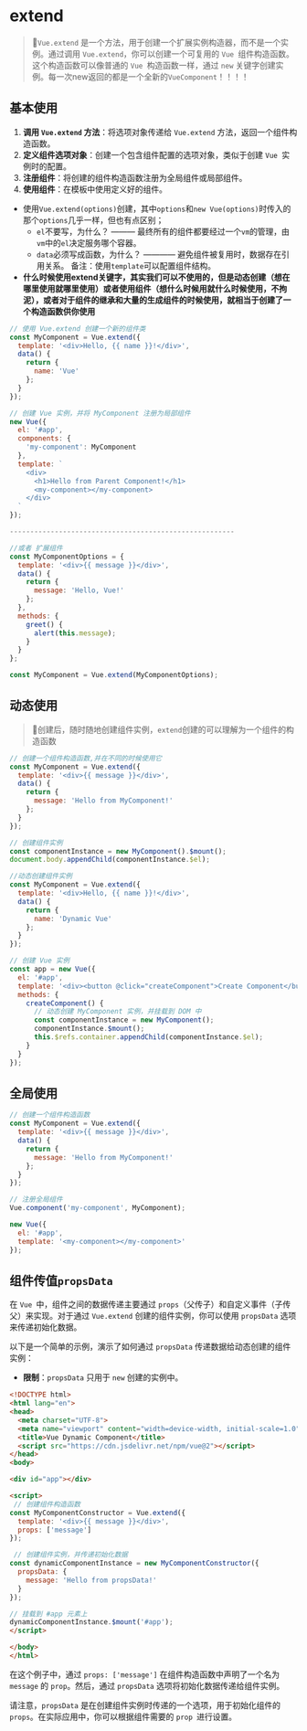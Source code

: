 # extend

<!-- ## 目录

- [extend](#extend)
  - [目录](#目录)
  - [基本使用](#基本使用)
  - [动态使用](#动态使用)
  - [全局使用](#全局使用)
  - [组件传值`propsData` ](#组件传值propsdata-) -->

> 📌`Vue.extend` 是一个方法，用于创建一个扩展实例构造器，而不是一个实例。通过调用 `Vue.extend`，你可以创建一个可复用的 `Vue `组件构造函数。这个构造函数可以像普通的 `Vue `构造函数一样，通过 `new` 关键字创建实例。每一次new返回的都是一个全新的`VueComponent`！！！！

## 基本使用

1. **调用 ****`Vue.extend`**** 方法**：将选项对象传递给 `Vue.extend` 方法，返回一个组件构造函数。
2. **定义组件选项对象**：创建一个包含组件配置的选项对象，类似于创建 `Vue `实例时的配置。
3. **注册组件**：将创建的组件构造函数注册为全局组件或局部组件。
4. **使用组件**：在模板中使用定义好的组件。

- 使用`Vue.extend(options)`创建，其中`options`和`new Vue(options)`时传入的那个`options`几乎一样，但也有点区别；
  - &#x20;`el`不要写，为什么？ ——— 最终所有的组件都要经过一个`vm`的管理，由`vm`中的`el`决定服务哪个容器。&#x20;
  - `data`必须写成函数，为什么？ ———— 避免组件被复用时，数据存在引用关系。 备注：使用`template`可以配置组件结构。
- **什么时候使用extend关键字，其实我们可以不使用的，但是动态创建（想在哪里使用就哪里使用）或者使用组件（****想什么时候用就什么时候使用，不拘泥****），或者对于组件的继承和大量的生成组件的时候使用，就相当于创建了一个构造函数供你使用**

```javascript
// 使用 Vue.extend 创建一个新的组件类
const MyComponent = Vue.extend({
  template: '<div>Hello, {{ name }}!</div>',
  data() {
    return {
      name: 'Vue'
    };
  }
});

// 创建 Vue 实例，并将 MyComponent 注册为局部组件
new Vue({
  el: '#app',
  components: {
    'my-component': MyComponent
  },
  template: `
    <div>
      <h1>Hello from Parent Component!</h1>
      <my-component></my-component>
    </div>
  `
});

-------------------------------------------------------

//或者 扩展组件
const MyComponentOptions = {
  template: '<div>{{ message }}</div>',
  data() {
    return {
      message: 'Hello, Vue!'
    };
  },
  methods: {
    greet() {
      alert(this.message);
    }
  }
};

const MyComponent = Vue.extend(MyComponentOptions);

```

## 动态使用

> 📌创建后，随时随地创建组件实例，`extend`创建的可以理解为一个组件的构造函数

```javascript
// 创建一个组件构造函数,并在不同的时候使用它
const MyComponent = Vue.extend({
  template: '<div>{{ message }}</div>',
  data() {
    return {
      message: 'Hello from MyComponent!'
    };
  }
});

// 创建组件实例
const componentInstance = new MyComponent().$mount();
document.body.appendChild(componentInstance.$el);
```

```javascript
//动态创建组件实例
const MyComponent = Vue.extend({
  template: '<div>Hello, {{ name }}!</div>',
  data() {
    return {
      name: 'Dynamic Vue'
    };
  }
});

// 创建 Vue 实例
const app = new Vue({
  el: '#app',
  template: '<div><button @click="createComponent">Create Component</button><div ref="container"></div></div>',
  methods: {
    createComponent() {
      // 动态创建 MyComponent 实例，并挂载到 DOM 中
      const componentInstance = new MyComponent();
      componentInstance.$mount();
      this.$refs.container.appendChild(componentInstance.$el);
    }
  }
});
```

## 全局使用

```javascript
// 创建一个组件构造函数
const MyComponent = Vue.extend({
  template: '<div>{{ message }}</div>',
  data() {
    return {
      message: 'Hello from MyComponent!'
    };
  }
});

// 注册全局组件
Vue.component('my-component', MyComponent);

new Vue({
  el: '#app',
  template: '<my-component></my-component>'
});

```

## 组件传值`propsData`&#x20;

在 `Vue `中，组件之间的数据传递主要通过 `props`（父传子）和自定义事件（子传父）来实现。对于通过 `Vue.extend` 创建的组件实例，你可以使用 `propsData` 选项来传递初始化数据。

以下是一个简单的示例，演示了如何通过 `propsData` 传递数据给动态创建的组件实例：

- **限制**：`propsData` 只用于 `new` 创建的实例中。

```html
<!DOCTYPE html>
<html lang="en">
<head>
  <meta charset="UTF-8">
  <meta name="viewport" content="width=device-width, initial-scale=1.0">
  <title>Vue Dynamic Component</title>
  <script src="https://cdn.jsdelivr.net/npm/vue@2"></script>
</head>
<body>

<div id="app"></div>

<script>
 // 创建组件构造函数
const MyComponentConstructor = Vue.extend({
  template: '<div>{{ message }}</div>',
  props: ['message']
}); 

 // 创建组件实例，并传递初始化数据
const dynamicComponentInstance = new MyComponentConstructor({
  propsData: {
    message: 'Hello from propsData!'
  }
}); 

// 挂载到 #app 元素上
dynamicComponentInstance.$mount('#app');
</script>

</body>
</html>
```

在这个例子中，通过 `props: ['message']` 在组件构造函数中声明了一个名为 `message` 的 `prop`。然后，通过 `propsData` 选项将初始化数据传递给组件实例。

请注意，`propsData` 是在创建组件实例时传递的一个选项，用于初始化组件的 `props`。在实际应用中，你可以根据组件需要的 `prop `进行设置。
